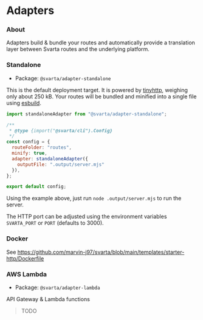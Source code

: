 # Adapters

### About

Adapters build & bundle your routes and automatically provide a translation layer between Svarta routes and the underlying platform.

### Standalone

- Package: `@svarta/adapter-standalone`

This is the default deployment target. It is powered by [tinyhttp](https://tinyhttp.v1rtl.site/), weighing only about 250 kB. Your routes will be bundled and minified into a single file using [esbuild](https://esbuild.github.io/).

```js
import standaloneAdapter from "@svarta/adapter-standalone";

/**
 * @type {import("@svarta/cli").Config}
 */
const config = {
  routeFolder: "routes",
  minify: true,
  adapter: standaloneAdapter({
    outputFile: ".output/server.mjs"
  }),
};

export default config;
```

Using the example above, just run `node .output/server.mjs` to run the server.

The HTTP port can be adjusted using the environment variables `SVARTA_PORT` or `PORT` (defaults to 3000).

### Docker

See https://github.com/marvin-j97/svarta/blob/main/templates/starter-http/Dockerfile

### AWS Lambda

- Package: `@svarta/adapter-lambda`

API Gateway & Lambda functions

> TODO